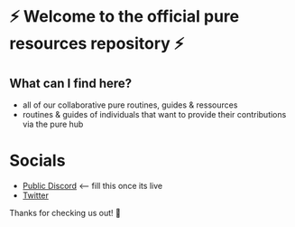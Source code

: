 # ⚡️ Welcome to the official pure resources repository ⚡️

## What can I find here?
- all of our collaborative pure routines, guides & ressources
- routines & guides of individuals that want to provide their contributions via the pure hub

# Socials
- [Public Discord]() <-- fill this once its live
- [Twitter](https://twitter.com/PureGofficial)

Thanks for checking us out! 🎴
